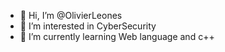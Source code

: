- 👋 Hi, I’m @OlivierLeones
- 👀 I’m interested in CyberSecurity 
- 🌱 I’m currently learning Web language and c++
